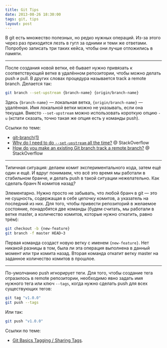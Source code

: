 ```yaml
---
title: Git Tips
date: 2013-08-26 18:30:00
tags: git, tips
layout: post
---
```


В git есть множество полезных, но редко нужных операций. Из-за этого через раз приходится лезть в гугл за одними и теми же ответами. Попробую записать три таких кейса, чтобы они лучше отложились в памяти.

---

После создания новой ветки, её бывает нужно привязать к соответствующей ветке в удалённом репозитории, чтобы можно делать push и pull. В других словах процедура называется track a remote branch. Делается так:

~~~ bash
git branch --set-upstream {branch-name} {origin/branch-name}
~~~

Здесь `{branch-name}` — локальная ветка, `{origin/branch-name}` — удалённая. Имя локальной ветки можно не указывать, если она текущая. Вместо `--set-upstream` можно использовать короткую опцию `-u` (кстати сказать, точно такая же опция есть у команды push).

Ссылки по теме:

- [git-branch(1)](http://git-scm.com/docs/git-branch)
- [Why do I need to do `--set-upstream` all the time?](http://stackoverflow.com/questions/6089294/why-do-i-need-to-do-set-upstream-all-the-time) @ StackOverflow
- [How do you make an existing Git branch track a remote branch?](http://stackoverflow.com/questions/520650/how-do-you-make-an-existing-git-branch-track-a-remote-branch) @ StackOverflow

---

Типичная ситуация: делаем комит экспериментального кода, затем ещё один и ещё. И вдруг понимаем, что всё это время мы работали в стабильном бранче, и делать push в такой ситуации нежелательно. Как сделать бранч N комитов назад?

Элементарно. Нужно просто не забывать, что любой бранч в git — это не сущность, содержащая в себе цепочку комитов, а указатель на последний из них. Для того, чтобы привести репозиторий в желаемое состояние, понадобятся две команды (будем считать, мы работали в ветке master, а количество комитов, которые нужно откатить, равно трём):

~~~ bash
git checkout -b {new-feature}
git branch -f master HEAD~3
~~~

Первая команда создаст новую ветку с именем `{new-feature}`. Нет никакой разницы в том, была ли эта операция выполнена в данный момент или три комита назад. Вторая команда откатит ветку master на заданное количество комитов в прошлое.

---

По-умолчанию push игнорирует теги. Для того, чтобы создание тега отразилось в remote репозитории, необходимо явно задать имя нужного тега или ключ `--tags`, когда нужно сделать push для всех существующих тегов:

~~~ bash
git tag "v1.0.0"
git push --tags
~~~

Или так:

~~~ bash
git push "v1.0.0"
~~~

Ссылки по теме:

- [Git Basics Tagging / Sharing Tags](http://git-scm.com/book/en/Git-Basics-Tagging#Sharing-Tags).
